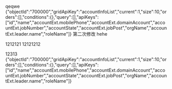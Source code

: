 qeqwe
{"objectId":"700000","gridApiKey":"accountInfoList","current":1,"size":10,"orders":[],"conditions":{},"query":[],"apiKeys":["id","name","accountExt.mobilePhone","accountExt.domainAccount","accountExt.jobNumber","accountState","accountExt.jobPost","orgName","accountExt.leader.name","roleName"]}
第二次修改
hehe

1212121
12121212

12313
{"objectId":"700000","gridApiKey":"accountInfoList","current":1,"size":10,"orders":[],"conditions":{},"query":[],"apiKeys":["id","name","accountExt.mobilePhone","accountExt.domainAccount","accountExt.jobNumber","accountState","accountExt.jobPost","orgName","accountExt.leader.name","roleName"]}
